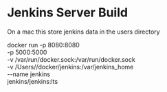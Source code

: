 # Jenkins Server Build

On a mac this store jenkins data in the users directory

docker run -p 8080:8080 \
  -p 5000:5000 \
  -v /var/run/docker.sock:/var/run/docker.sock \
  -v /Users/<username>/docker/jenkins:/var/jenkins_home \
  --name jenkins \
  jenkins/jenkins:lts